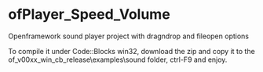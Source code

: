 ofPlayer_Speed_Volume
=====================

Openframework sound player project with dragndrop and fileopen options

To compile it under Code::Blocks win32, download the zip and copy it to the 
of_v00xx_win_cb_release\examples\sound folder, ctrl-F9 and enjoy.